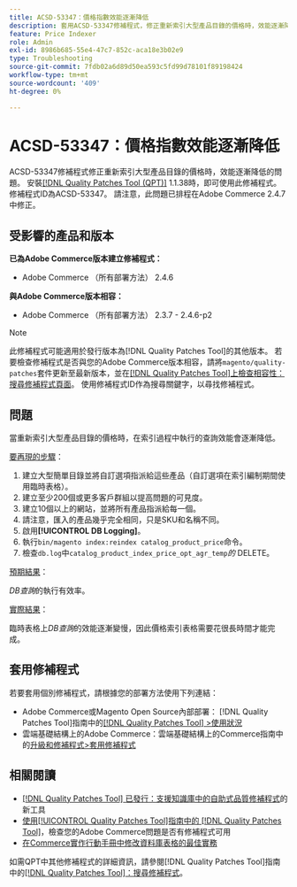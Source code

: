```yaml
---
title: ACSD-53347：價格指數效能逐漸降低
description: 套用ACSD-53347修補程式，修正重新索引大型產品目錄的價格時，效能逐漸降低的Adobe Commerce問題。
feature: Price Indexer
role: Admin
exl-id: 8986b685-55e4-47c7-852c-aca18e3b02e9
type: Troubleshooting
source-git-commit: 7fdb02a6d89d50ea593c5fd99d78101f89198424
workflow-type: tm+mt
source-wordcount: '409'
ht-degree: 0%

---
```


# ACSD-53347：價格指數效能逐漸降低

ACSD-53347修補程式修正重新索引大型產品目錄的價格時，效能逐漸降低的問題。 安裝[[!DNL Quality Patches Tool (QPT)]](https://experienceleague.adobe.com/zh-hant/docs/commerce-operations/tools/quality-patches-tool/quality-patches-tool-to-self-serve-quality-patches) 1.1.38時，即可使用此修補程式。 修補程式ID為ACSD-53347。 請注意，此問題已排程在Adobe Commerce 2.4.7中修正。

## 受影響的產品和版本

**已為Adobe Commerce版本建立修補程式：**

* Adobe Commerce （所有部署方法） 2.4.6

**與Adobe Commerce版本相容：**

* Adobe Commerce （所有部署方法） 2.3.7 - 2.4.6-p2

>[!NOTE]
>
>此修補程式可能適用於發行版本為[!DNL Quality Patches Tool]的其他版本。 若要檢查修補程式是否與您的Adobe Commerce版本相容，請將`magento/quality-patches`套件更新至最新版本，並在[[!DNL Quality Patches Tool]上檢查相容性：搜尋修補程式頁面](https://experienceleague.adobe.com/tools/commerce-quality-patches/index.html?lang=zh-Hant)。 使用修補程式ID作為搜尋關鍵字，以尋找修補程式。

## 問題

當重新索引大型產品目錄的價格時，在索引過程中執行的查詢效能會逐漸降低。

<u>要再現的步驟</u>：

1. 建立大型簡單目錄並將自訂選項指派給這些產品（自訂選項在索引編制期間使用臨時表格）。
1. 建立至少200個或更多客戶群組以提高問題的可見度。
1. 建立10個以上的網站，並將所有產品指派給每一個。
1. 請注意，匯入的產品幾乎完全相同，只是SKU和名稱不同。
1. 啟用&#x200B;**[!UICONTROL DB Logging]**。
1. 執行`bin/magento index:reindex catalog_product_price`命令。
1. 檢查`db.log`中&#x200B;`catalog_product_index_price_opt_agr_temp`*的* DELETE。

<u>預期結果</u>：

*DB查詢*&#x200B;的執行有效率。

<u>實際結果</u>：

臨時表格上&#x200B;*DB查詢*&#x200B;的效能逐漸變慢，因此價格索引表格需要花很長時間才能完成。

## 套用修補程式

若要套用個別修補程式，請根據您的部署方法使用下列連結：

* Adobe Commerce或Magento Open Source內部部署： [!DNL Quality Patches Tool]指南中的[[!DNL Quality Patches Tool] >使用狀況](/help/tools/quality-patches-tool/usage.md)
* 雲端基礎結構上的Adobe Commerce：雲端基礎結構上的Commerce指南中的[升級和修補程式>套用修補程式](https://experienceleague.adobe.com/docs/commerce-cloud-service/user-guide/develop/upgrade/apply-patches.html?lang=zh-Hant)

## 相關閱讀

* [[!DNL Quality Patches Tool] 已發行：支援知識庫中的自助式品質修補程式](https://experienceleague.adobe.com/zh-hant/docs/commerce-operations/tools/quality-patches-tool/quality-patches-tool-to-self-serve-quality-patches)的新工具
* [使用[!UICONTROL Quality Patches Tool]指南中的 [!DNL Quality Patches Tool]](/help/tools/quality-patches-tool/patches-available-in-qpt/check-patch-for-magento-issue-with-magento-quality-patches.md)，檢查您的Adobe Commerce問題是否有修補程式可用
* [在Commerce實作行動手冊中修改資料庫表格的最佳實務](https://experienceleague.adobe.com/zh-hant/docs/commerce-operations/implementation-playbook/best-practices/development/modifying-core-and-third-party-tables#why-adobe-recommends-avoiding-modifications)

如需QPT中其他修補程式的詳細資訊，請參閱[!DNL Quality Patches Tool]指南中的[[!DNL Quality Patches Tool]：搜尋修補程式](https://experienceleague.adobe.com/tools/commerce-quality-patches/index.html?lang=zh-Hant)。
